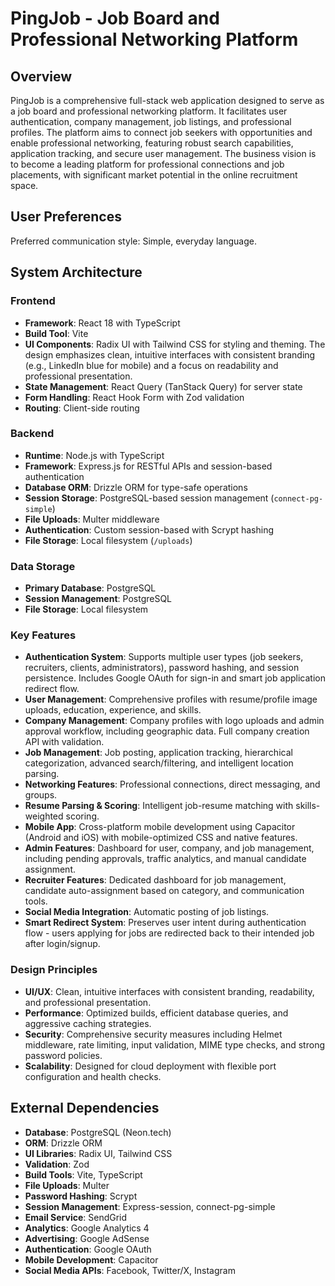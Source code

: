# PingJob - Job Board and Professional Networking Platform

## Overview
PingJob is a comprehensive full-stack web application designed to serve as a job board and professional networking platform. It facilitates user authentication, company management, job listings, and professional profiles. The platform aims to connect job seekers with opportunities and enable professional networking, featuring robust search capabilities, application tracking, and secure user management. The business vision is to become a leading platform for professional connections and job placements, with significant market potential in the online recruitment space.

## User Preferences
Preferred communication style: Simple, everyday language.

## System Architecture

### Frontend
- **Framework**: React 18 with TypeScript
- **Build Tool**: Vite
- **UI Components**: Radix UI with Tailwind CSS for styling and theming. The design emphasizes clean, intuitive interfaces with consistent branding (e.g., LinkedIn blue for mobile) and a focus on readability and professional presentation.
- **State Management**: React Query (TanStack Query) for server state
- **Form Handling**: React Hook Form with Zod validation
- **Routing**: Client-side routing

### Backend
- **Runtime**: Node.js with TypeScript
- **Framework**: Express.js for RESTful APIs and session-based authentication
- **Database ORM**: Drizzle ORM for type-safe operations
- **Session Storage**: PostgreSQL-based session management (`connect-pg-simple`)
- **File Uploads**: Multer middleware
- **Authentication**: Custom session-based with Scrypt hashing
- **File Storage**: Local filesystem (`/uploads`)

### Data Storage
- **Primary Database**: PostgreSQL
- **Session Management**: PostgreSQL
- **File Storage**: Local filesystem

### Key Features
- **Authentication System**: Supports multiple user types (job seekers, recruiters, clients, administrators), password hashing, and session persistence. Includes Google OAuth for sign-in and smart job application redirect flow.
- **User Management**: Comprehensive profiles with resume/profile image uploads, education, experience, and skills.
- **Company Management**: Company profiles with logo uploads and admin approval workflow, including geographic data. Full company creation API with validation.
- **Job Management**: Job posting, application tracking, hierarchical categorization, advanced search/filtering, and intelligent location parsing.
- **Networking Features**: Professional connections, direct messaging, and groups.
- **Resume Parsing & Scoring**: Intelligent job-resume matching with skills-weighted scoring.
- **Mobile App**: Cross-platform mobile development using Capacitor (Android and iOS) with mobile-optimized CSS and native features.
- **Admin Features**: Dashboard for user, company, and job management, including pending approvals, traffic analytics, and manual candidate assignment.
- **Recruiter Features**: Dedicated dashboard for job management, candidate auto-assignment based on category, and communication tools.
- **Social Media Integration**: Automatic posting of job listings.
- **Smart Redirect System**: Preserves user intent during authentication flow - users applying for jobs are redirected back to their intended job after login/signup.

### Design Principles
- **UI/UX**: Clean, intuitive interfaces with consistent branding, readability, and professional presentation.
- **Performance**: Optimized builds, efficient database queries, and aggressive caching strategies.
- **Security**: Comprehensive security measures including Helmet middleware, rate limiting, input validation, MIME type checks, and strong password policies.
- **Scalability**: Designed for cloud deployment with flexible port configuration and health checks.

## External Dependencies
- **Database**: PostgreSQL (Neon.tech)
- **ORM**: Drizzle ORM
- **UI Libraries**: Radix UI, Tailwind CSS
- **Validation**: Zod
- **Build Tools**: Vite, TypeScript
- **File Uploads**: Multer
- **Password Hashing**: Scrypt
- **Session Management**: Express-session, connect-pg-simple
- **Email Service**: SendGrid
- **Analytics**: Google Analytics 4
- **Advertising**: Google AdSense
- **Authentication**: Google OAuth
- **Mobile Development**: Capacitor
- **Social Media APIs**: Facebook, Twitter/X, Instagram